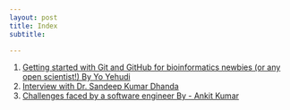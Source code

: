 ```yaml
---
layout: post
title: Index
subtitle: 

---
```



1. [Getting started with Git and GitHub for bioinformatics newbies (or any open scientist!) By Yo Yehudi](https://newbies-in-bioinformatics.github.io/Newbies-in-bioinformatics/yo_yehudi/)
2. [Interview with Dr. Sandeep Kumar Dhanda](https://newbies-in-bioinformatics.github.io/Newbies-in-bioinformatics/sandeep/)
3. [Challenges faced by a software engineer By - Ankit Kumar](https://newbies-in-bioinformatics.github.io/Newbies-in-bioinformatics/ankit_kumar/)

